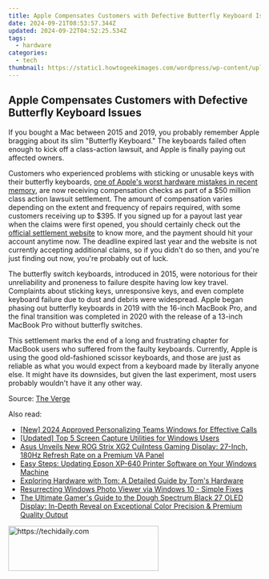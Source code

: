 ```yaml
---
title: Apple Compensates Customers with Defective Butterfly Keyboard Issues
date: 2024-09-21T08:53:57.344Z
updated: 2024-09-22T04:52:25.534Z
tags:
  - hardware
categories:
  - tech
thumbnail: https://static1.howtogeekimages.com/wordpress/wp-content/uploads/2024/06/53527334623_dda9a713d5_o.jpg
---
```


## Apple Compensates Customers with Defective Butterfly Keyboard Issues

If you bought a Mac between 2015 and 2019, you probably remember Apple bragging about its slim "Butterfly Keyboard." The keyboards failed often enough to kick off a class-action lawsuit, and Apple is finally paying out affected owners.

 Customers who experienced problems with sticking or unusable keys with their butterfly keyboards, [one of Apple's worst hardware mistakes in recent memory](https://sim-unlock.techidaily.com/tutorial-to-change-itel-a60-imei-without-root-a-comprehensive-guide-by-drfone-android/), are now receiving compensation checks as part of a $50 million class action lawsuit settlement. The amount of compensation varies depending on the extent and frequency of repairs required, with some customers receiving up to $395\. If you signed up for a payout last year when the claims were first opened, you should certainly check out the [official settlement website](https://www.keyboardsettlement.com/) to know more, and the payment should hit your account anytime now. The deadline expired last year and the website is not currently accepting additional claims, so if you didn't do so then, and you're just finding out now, you're probably out of luck.

 The butterfly switch keyboards, introduced in 2015, were notorious for their unreliability and proneness to failure despite having low key travel. Complaints about sticking keys, unresponsive keys, and even complete keyboard failure due to dust and debris were widespread. Apple began phasing out butterfly keyboards in 2019 with the 16-inch MacBook Pro, and the final transition was completed in 2020 with the release of a 13-inch MacBook Pro without butterfly switches.

 This settlement marks the end of a long and frustrating chapter for MacBook users who suffered from the faulty keyboards. Currently, Apple is using the good old-fashioned scissor keyboards, and those are just as reliable as what you would expect from a keyboard made by literally anyone else. It might have its downsides, but given the last experiment, most users probably wouldn't have it any other way.

 Source: [The Verge](https://www.theverge.com/2024/8/5/24213718/apple-butterfly-keyboard-settlement-checks-macbook-pro-air)

<ins class="adsbygoogle"
     style="display:block"
     data-ad-format="autorelaxed"
     data-ad-client="ca-pub-7571918770474297"
     data-ad-slot="1223367746"></ins>

<ins class="adsbygoogle"
     style="display:block"
     data-ad-client="ca-pub-7571918770474297"
     data-ad-slot="8358498916"
     data-ad-format="auto"
     data-full-width-responsive="true"></ins>

<span class="atpl-alsoreadstyle">Also read:</span>
<div><ul>
<li><a href="https://digital-screen-recording.techidaily.com/new-2024-approved-personalizing-teams-windows-for-effective-calls/"><u>[New] 2024 Approved Personalizing Teams Windows for Effective Calls</u></a></li>
<li><a href="https://screen-video-capture.techidaily.com/updated-top-5-screen-capture-utilities-for-windows-users/"><u>[Updated] Top 5 Screen Capture Utilities for Windows Users</u></a></li>
<li><a href="https://hardware-reviews.techidaily.com/asus-unveils-new-rog-strix-xg2-cuilntess-gaming-display-27-inch-180hz-refresh-rate-on-a-premium-va-panel/"><u>Asus Unveils New ROG Strix XG2 Cuilntess Gaming Display: 27-Inch, 180Hz Refresh Rate on a Premium VA Panel</u></a></li>
<li><a href="https://hardware-updates.techidaily.com/easy-steps-updating-epson-xp-640-printer-software-on-your-windows-machine/"><u>Easy Steps: Updating Epson XP-640 Printer Software on Your Windows Machine</u></a></li>
<li><a href="https://hardware-reviews.techidaily.com/exploring-hardware-with-tom-a-detailed-guide-by-toms-hardware/"><u>Exploring Hardware with Tom: A Detailed Guide by Tom's Hardware</u></a></li>
<li><a href="https://extra-hints.techidaily.com/resurrecting-windows-photo-viewer-via-windows-10-simple-fixes/"><u>Resurrecting Windows Photo Viewer via Windows 10 - Simple Fixes</u></a></li>
<li><a href="https://hardware-reviews.techidaily.com/1723862761277-the-ultimate-gamers-guide-to-the-dough-spectrum-black-27-oled-display-in-depth-reveal-on-exceptional-color-precision-and-premium-quality-output/"><u>The Ultimate Gamer's Guide to the Dough Spectrum Black 27 OLED Display: In-Depth Reveal on Exceptional Color Precision & Premium Quality Output</u></a></li>
</ul></div>

<!-- affiliate ads begin -->
<a href="https://aligracehair.sjv.io/c/5597632/1880972/19272" target="_top" id="1880972">
  <img src="//a.impactradius-go.com/display-ad/19272-1880972" border="0" alt="https://techidaily.com" width="300" height="90"/>
</a>
<img height="0" width="0" src="https://aligracehair.sjv.io/i/5597632/1880972/19272" style="position:absolute;visibility:hidden;" border="0" />
<!-- affiliate ads end -->

